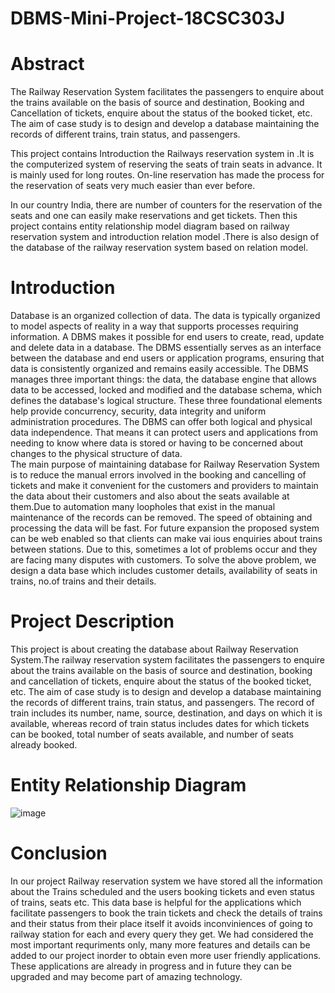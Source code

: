 # DBMS-Mini-Project-18CSC303J

# Abstract
The Railway Reservation System facilitates the passengers to enquire about the trains available on the basis of source and destination, Booking and Cancellation of tickets, enquire about the status of the booked ticket, etc. The aim of case study is to design and develop a database maintaining the records of different trains, train status, and passengers.

This project contains Introduction   the Railways reservation system in .It is the computerized system of reserving the seats of train seats in advance. It is mainly used for long routes. On-line reservation has made the process for the reservation of seats very much easier than ever before. 

In our country India, there are number of counters for the reservation of the seats and one can easily make reservations and get tickets. Then this project contains entity relationship model diagram based on railway reservation system and introduction   relation model .There is also design 
of the database of the railway reservation system based on relation model.

  <h1>Introduction</h1>
  <p>
    Database is an organized collection of data. The data is typically organized to model aspects of reality in a way that supports processes requiring information. A DBMS makes it possible for end 
users to create, read, update and delete data in a database. The DBMS essentially serves as an interface between the database and end users or application programs, ensuring that data is consistently organized and remains easily accessible. The DBMS manages three important things: the data, the database engine that allows data to be accessed, locked and modified and the database schema, which defines the database's logical structure. These three foundational  elements  help provide concurrency,  security, data  integrity and uniform administration procedures. The DBMS can offer both logical and physical data independence. That means it can protect users and applications from needing to know where data is stored or having to be concerned about changes to the physical structure of data.
    <br>
The main purpose of maintaining database for Railway Reservation System is to reduce the manual errors involved in the booking and cancelling of tickets and make it convenient for the customers and providers to maintain the data about their customers and also about the seats available at them.Due to automation many loopholes that exist in the manual maintenance of the records can be removed. The speed of obtaining and processing the data will be fast. For future expansion the proposed system can be web enabled so that clients can make vai ious enquiries about trains between stations. Due to this, sometimes a lot of problems occur and they are facing many disputes with customers. To solve the above problem, we design a data base which includes customer details, availability of seats in trains, no.of trains and their details.
  </p>
  <h1> Project Description</h1>
  <p>This project is about creating the database about Railway Reservation System.The railway reservation system facilitates the passengers to enquire about the trains available on the basis of source and destination, booking and cancellation of tickets, enquire about the status of the booked ticket, etc. The aim of case study is to design and develop a database maintaining the records of different trains, train status, and passengers. The record of train includes its 
number, name, source, destination, and days on which it is available, whereas record of train status includes dates for which tickets can be booked, total number of seats available, and number of seats already booked. </p>

  <h1> Entity Relationship Diagram</h1>
  
</html>


![image](https://user-images.githubusercontent.com/79517918/162801840-11a96206-6878-485e-ad15-c88b110c8347.png)

# Conclusion
In our project Railway reservation system we have stored all the information about the Trains 
scheduled and the users booking tickets and even status of trains, seats etc. This data base is 
helpful for the applications which facilitate passengers to book the train tickets and check the 
details of trains and their status from their place itself it avoids inconviniences of going to 
railway station for each and every query they get. We had considered the most important requriments 
only, many more features and details can be added to our project inorder to obtain even more user 
friendly applications. These applications are already in progress and in future they can be 
upgraded and may become part of amazing technology.
